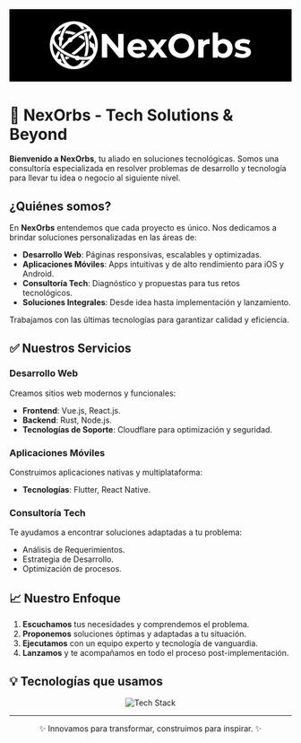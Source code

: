 <div align="center">
  <img src="../assets/images/NexOrbsBannerGithubReadme.png" alt="NexOrbs Banner">
</div>

# 🚀 NexOrbs - Tech Solutions & Beyond

**Bienvenido a NexOrbs**, tu aliado en soluciones tecnológicas. Somos una consultoría especializada en resolver problemas de desarrollo y tecnología para llevar tu idea o negocio al siguiente nivel.  

## ¿Quiénes somos? 
En **NexOrbs** entendemos que cada proyecto es único. Nos dedicamos a brindar soluciones personalizadas en las áreas de:

- **Desarrollo Web**: Páginas responsivas, escalables y optimizadas.
- **Aplicaciones Móviles**: Apps intuitivas y de alto rendimiento para iOS y Android.
- **Consultoría Tech**: Diagnóstico y propuestas para tus retos tecnológicos.
- **Soluciones Integrales**: Desde idea hasta implementación y lanzamiento.

Trabajamos con las últimas tecnologías para garantizar calidad y eficiencia.

## ✅ Nuestros Servicios

### Desarrollo Web
Creamos sitios web modernos y funcionales:
- **Frontend**: Vue.js, React.js.
- **Backend**: Rust, Node.js.
- **Tecnologías de Soporte**: Cloudflare para optimización y seguridad.

### Aplicaciones Móviles
Construimos aplicaciones nativas y multiplataforma:
- **Tecnologías**: Flutter, React Native.

### Consultoría Tech
Te ayudamos a encontrar soluciones adaptadas a tu problema:
- Análisis de Requerimientos.
- Estrategia de Desarrollo.
- Optimización de procesos.

## 📈 Nuestro Enfoque
1. **Escuchamos** tus necesidades y comprendemos el problema.
2. **Proponemos** soluciones óptimas y adaptadas a tu situación.
3. **Ejecutamos** con un equipo experto y tecnología de vanguardia.
4. **Lanzamos** y te acompañamos en todo el proceso post-implementación.

## 💡 Tecnologías que usamos
<div align="center">
<img src="https://skillicons.dev/icons?i=ts,rust,nodejs,vue,react,flutter,cloudflare" alt="Tech Stack">
</div>

<!--
## 📆 Proyectos destacados
- [**Project Alpha**](#): Plataforma de comercio electrónico escalable.
- [**Mobile Go**](#): Aplicación móvil de delivery en tiempo real.
- [**Enterprise Hub**](#): Solución SaaS para empresas.
-->

<!--
## 🔗 Conéctate con nosotros
¿Tienes un reto o idea en mente? ¡Hablemos!

- **Email**: [contacto@nexorbs.com](mailto:contacto@nexorbs.com)
- **LinkedIn**: [NexOrbs](#)
- **Website**: [nexorbs.com](#)
-->

---

<div align="center">
  ✨ Innovamos para transformar, construimos para inspirar. ✨
</div>
